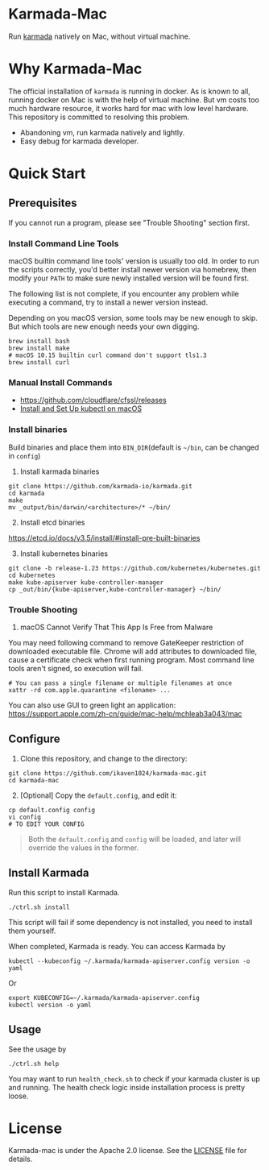 # Karmada-Mac

Run [karmada](https://github.com/karmada-io/karmada) natively on Mac, without virtual machine.

# Why Karmada-Mac

The official installation of `karmada` is running in docker. As is known to all, running docker on Mac is with the help of virtual machine. But vm costs too much hardware resource, it works hard for mac with low level hardware.
This repository is committed to resolving this problem.
- Abandoning vm, run karmada natively and lightly.
- Easy debug for karmada developer.


# Quick Start

## Prerequisites

If you cannot run a program, please see "Trouble Shooting" section first.

### Install Command Line Tools

macOS builtin command line tools' version is usually too old. In order to run the scripts correctly, you'd better install newer version via homebrew, then modify your `PATH` to make sure newly installed version will be found first.

The following list is not complete, if you encounter any problem while executing a command, try to install a newer version instead.

Depending on you macOS version, some tools may be new enough to skip. But which tools are new enough needs your own digging.

```
brew install bash
brew install make
# macOS 10.15 builtin curl command don't support tls1.3
brew install curl
```

### Manual Install Commands

- <https://github.com/cloudflare/cfssl/releases>
- [Install and Set Up kubectl on macOS](https://kubernetes.io/docs/tasks/tools/install-kubectl-macos/)


### Install binaries

Build binaries and place them into `BIN_DIR`(default is `~/bin`, can be changed in `config`)

1. Install karmada binaries
```shell
git clone https://github.com/karmada-io/karmada.git
cd karmada
make
mv _output/bin/darwin/<architecture>/* ~/bin/
```

2. Install etcd binaries

<https://etcd.io/docs/v3.5/install/#install-pre-built-binaries>

3. Install kubernetes binaries

```shell
git clone -b release-1.23 https://github.com/kubernetes/kubernetes.git
cd kubernetes
make kube-apiserver kube-controller-manager
cp _out/bin/{kube-apiserver,kube-controller-manager} ~/bin/
```

### Trouble Shooting

1) macOS Cannot Verify That This App Is Free from Malware

You may need following command to remove GateKeeper restriction of downloaded executable file. Chrome will add attributes to downloaded file, cause a certificate check when first running program. Most command line tools aren't signed, so execution will fail.

```
# You can pass a single filename or multiple filenames at once
xattr -rd com.apple.quarantine <filename> ...
```

You can also use GUI to green light an application: <https://support.apple.com/zh-cn/guide/mac-help/mchleab3a043/mac>

## Configure

1. Clone this repository, and change to the directory:
```shell
git clone https://github.com/ikaven1024/karmada-mac.git
cd karmada-mac
```

2. [Optional] Copy the `default.config`, and edit it:
```shell
cp default.config config
vi config
# TO EDIT YOUR CONFIG
```

> Both the `default.config` and `config` will be loaded, and later will override the values in the former.

## Install Karmada

Run this script to install Karmada.
```shell
./ctrl.sh install
```

This script will fail if some dependency is not installed, you need to install them yourself.



When completed, Karmada is ready. You can access Karmada by

```shell
kubectl --kubeconfig ~/.karmada/karmada-apiserver.config version -o yaml
```

Or
```shell
export KUBECONFIG=~/.karmada/karmada-apiserver.config
kubectl version -o yaml
```

## Usage

See the usage by
```shell
./ctrl.sh help
```

You may want to run `health_check.sh` to check if your karmada cluster is up and running. The health check logic inside installation process is pretty loose.

# License

Karmada-mac is under the Apache 2.0 license. See the [LICENSE](LICENSE) file for details.

